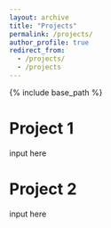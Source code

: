 ```yaml
---
layout: archive
title: "Projects"
permalink: /projects/
author_profile: true
redirect_from:
  - /projects/
  - /projects
---
```


{% include base_path %}

Project 1
======
input here


Project 2
======
input here



